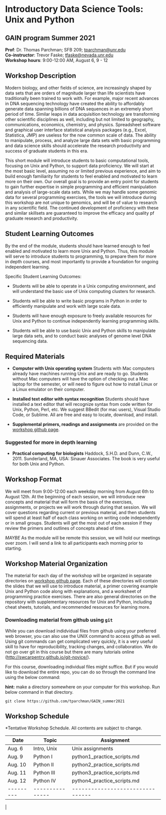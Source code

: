 
# Introductory Data Science Tools: Unix and Python



## GAIN program Summer 2021    
**Prof**: Dr. Thomas Parchman; SFB 209; tparchman@unr.edu   
**Co-instructor**: Trevor Faske; tfaske@nevada.unr.edu \
**Workshop hours**: 9:00-12:00 AM, August 6, 9 - 12


## Workshop Description
Modern biology, and other fields of science, are increasingly shaped by data sets that are orders of magnitude larger than life scientists have traditionally been trained to work with. For example, major recent advances in DNA sequencing technology have created the ability to affordably generate data spanning billions of DNA sequences in an extremely short period of time. Similar leaps in data acquisition technology are transforming other scientific disciplines as well, including but not limited to geography, communications, economics, chemistry, and physics. Spreadsheet software and graphical user interface statistical analysis packages (e.g., Excel, Statistica, JMP) are useless for the now common scale of data. The ability to manipulate, process, and analyze large data sets with basic programming and data science skills should accelerate the research productivity and success of graduate students in this era. 

This short module will introduce students to basic computational tools, focusing on Unix and Python, to support data proficiency. We will start at the most basic level, assuming no or limited previous experience, and aim to build enough familiarity for students to feel enabled and motivated to learn more on their own. Our overall goal is to provide an entry point for students to gain further expertise in simple programming and efficient manipulation and analysis of large-scale data sets. While we may handle some genomic data for several programming exercises, the tools we will introduce during this workshop are not unique to genomics, and will be of value to research in any scientific field. The continued development of proficiency with these and similar skillsets are guaranteed to improve the efficacy and quality pf graduate research and productivity.

## Student Learning Outcomes
By the end of the module, students should have learned enough to feel enabled and motivated to learn more Unix and Python. Thus, this module will serve to introduce students to programming, to prepare them for more in depth courses, and most importantly to provide a foundation for ongoing independent learning. 

Specific Student Learning Outcomes:

- Students will be able to operate in a Unix computing environment, and will understand the basic use of Unix computing clusters for research.
     
- Students will be able to write basic programs in Python in order to efficiently manipulate and work with large scale data.

- Students will have enough exposure to freely available resources for Unix and Python to continue independently learning programming skills.

- Students will be able to use basic Unix and Python skills to manipulate large data sets, and to conduct basic analyses of genome level DNA sequencing data.

## Required Materials

- **Computer with Unix operating system** Students with
  Mac computers already have machines running Unix and
  are ready to go. Students without Mac computers will have the option of checking out a Mac laptop for the semester, or will need to figure out how to install Linux or a Linux emulator on their computer. 

- **Installed text editor with syntax recognition** Students should have installed a text editor that will recognize syntax from code written for Unix, Python, Perl, etc. We suggest BBedit (for mac users), Visual Studio Code, or Sublime. All are free and easy to locate, download, and install.

- **Supplemental primers, readings and assignments** are provided on the [workshop github page](https://github.com/tparchman/GAIN_summer2021).

### Suggested for more in depth learning
* **Practical computing for biologists** Haddock, S.H.D. and Dunn, C.W., 2011. Sunderland, MA, USA: Sinauer Associates. The book is very useful for both Unix and Python.

## Workshop Format
We will meet from 9:00-12:00 each weekday morning from August 6th to August 12th. At the beginning of each session, we will introduce new concepts and material that will form the basis of the exercises, assignments, or projects we will work through during that session. We will cover questions regarding current or previous material, and then students will spend at least half of each class working on writing code independently or in small groups. Students will get the most out of each session if they review the primers and outlines of concepts ahead of time. 


*MAYBE* As the module will be remote this session, we will hold our meetings over zoom. I will send a link to all participants each morning prior to starting.

## Workshop Material Organization

The material for each day of the workshop will be organized in separate directories on [workshop github page](https://github.com/tparchman/GAIN_summer2021). Each of these directories will contain the slides that we will use to introduce material, a primer covering example Unix and Python code along with explanations, and a worksheet of programming practice exercises. There are also general directories on the repository with supplementary resources for Unix and Python, including cheat sheets, tutorials, and recommended resources for learning more.

### Downloading material from github using `git`

While you can download indidvidual files from github using your preferred web browser, you can also use the UNIX command to access github as well. Using git commands can get complicated very quickly, it is a very useful skill to have for reproducibility, tracking changes, and collaboration. We do not go over git in this course but there are many tutorials online (http://swcarpentry.github.io/git-novice/). 

For this course, downloading individual files might suffice. But if you would like to download the entire repo, you can do so through the command line using the below command:

**hint:** make a directory somewhere on your computer for this workshop. Run below command in that directory.

```
git clone https://github.com/tparchman/GAIN_summer2021
```

## Workshop Schedule
*Tentative Workshop Schedule. All contents are subject to change.

| Date    |  Topic          |  Assignment |
| --------- | ---------------| -------------| 
| Aug. 6  | Intro, Unix    | Unix assignments  | 
| Aug. 9  |	Python I | python1_practice_scripts.md |
| Aug. 10  |	Python II	   | python2_practice_scripts.md |
| Aug. 11  |	Python	III   | python3_practice_scripts.md |
| Aug. 12  |	Python	IV   | python4_practice_scripts.md | 
| --------- | ---------------| --------------------------------| 
|

